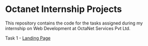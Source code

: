 # Octanet Internship Projects

This repository contains the code for the tasks assigned during my internship on Web Development at OctaNet Services Pvt Ltd.

Task 1 - [Landing Page](/Task_1-Landing_Page)


